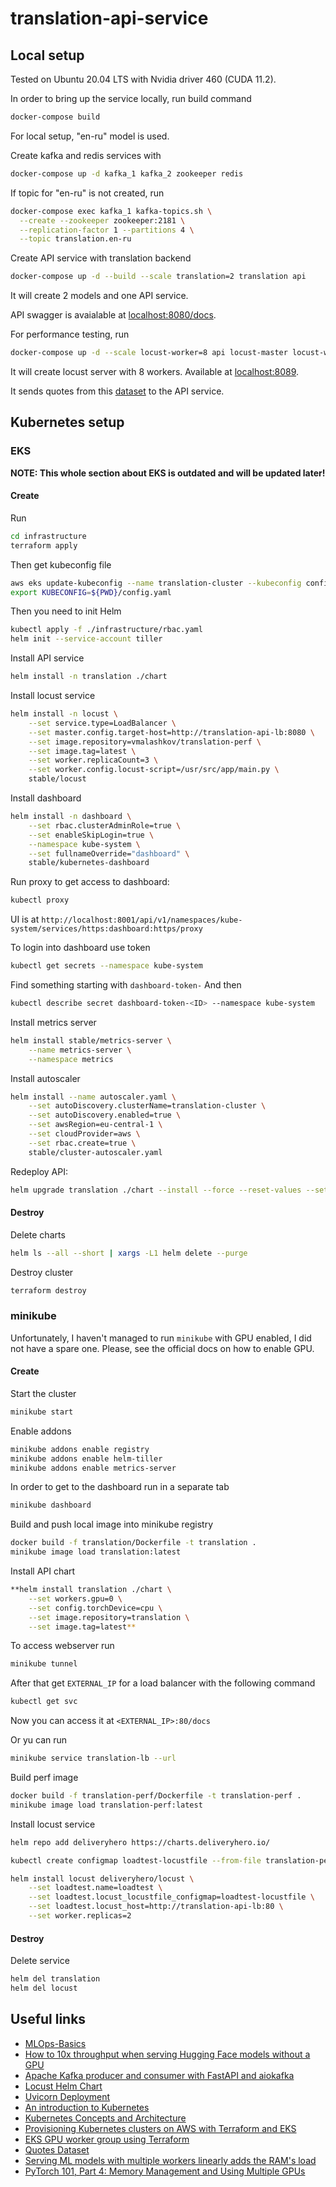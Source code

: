 # translation-api-service

## Local setup

Tested on Ubuntu 20.04 LTS with Nvidia driver 460 (CUDA 11.2).

In order to bring up the service locally, run build command
```bash
docker-compose build
```

For local setup, "en-ru" model is used.

Create kafka and redis services with
```bash
docker-compose up -d kafka_1 kafka_2 zookeeper redis
```

If topic for "en-ru" is not created, run
```bash
docker-compose exec kafka_1 kafka-topics.sh \
  --create --zookeeper zookeeper:2181 \
  --replication-factor 1 --partitions 4 \
  --topic translation.en-ru
```

Create API service with translation backend
```bash
docker-compose up -d --build --scale translation=2 translation api
```

It will create 2 models and one API service.

API swagger is avaialable at [localhost:8080/docs](localhost:8080/docs).

For performance testing, run
```bash
docker-compose up -d --scale locust-worker=8 api locust-master locust-worker
```

It will create locust server with 8 workers. Available at [localhost:8089](localhost:8089).

It sends quotes from this [dataset](https://www.kaggle.com/akmittal/quotes-dataset) to the API service.

## Kubernetes setup

### EKS

**NOTE: This whole section about EKS is outdated and will be updated later!**

#### Create

Run
```bash
cd infrastructure
terraform apply
```

Then get kubeconfig file
```bash
aws eks update-kubeconfig --name translation-cluster --kubeconfig config.yaml
export KUBECONFIG=${PWD}/config.yaml
```

Then you need to init Helm
```bash
kubectl apply -f ./infrastructure/rbac.yaml
helm init --service-account tiller
```

Install API service
```bash
helm install -n translation ./chart
```

Install locust service
```bash
helm install -n locust \
    --set service.type=LoadBalancer \
    --set master.config.target-host=http://translation-api-lb:8080 \
    --set image.repository=vmalashkov/translation-perf \
    --set image.tag=latest \
    --set worker.replicaCount=3 \
    --set worker.config.locust-script=/usr/src/app/main.py \
    stable/locust
```

Install dashboard
```bash
helm install -n dashboard \
    --set rbac.clusterAdminRole=true \
    --set enableSkipLogin=true \
    --namespace kube-system \
    --set fullnameOverride="dashboard" \
    stable/kubernetes-dashboard
```

Run proxy to get access to dashboard:
```bash
kubectl proxy
```

UI is at
`http://localhost:8001/api/v1/namespaces/kube-system/services/https:dashboard:https/proxy`

To login into dashboard use token
```bash
kubectl get secrets --namespace kube-system
```

Find something starting with `dashboard-token-`
And then
```bash
kubectl describe secret dashboard-token-<ID> --namespace kube-system
```

Install metrics server
```bash
helm install stable/metrics-server \
    --name metrics-server \
    --namespace metrics
```

Install autoscaler
```bash
helm install --name autoscaler.yaml \
    --set autoDiscovery.clusterName=translation-cluster \
    --set autoDiscovery.enabled=true \
    --set awsRegion=eu-central-1 \
    --set cloudProvider=aws \
    --set rbac.create=true \
    stable/cluster-autoscaler.yaml
```

Redeploy API:
```bash
helm upgrade translation ./chart --install --force --reset-values --set image.pullPolicy=Always
```

#### Destroy

Delete charts
```bash
helm ls --all --short | xargs -L1 helm delete --purge
```

Destroy cluster
```bash
terraform destroy
```

### minikube

Unfortunately, I haven't managed to run `minikube` with GPU enabled, I did not have a spare one. Please,
see the official docs on how to enable GPU.

#### Create

Start the cluster
```bash
minikube start
```

Enable addons
```bash
minikube addons enable registry
minikube addons enable helm-tiller
minikube addons enable metrics-server
```

In order to get to the dashboard run in a separate tab
```bash
minikube dashboard
```

Build and push local image into minikube registry
```bash
docker build -f translation/Dockerfile -t translation .
minikube image load translation:latest
```

Install API chart
```bash
**helm install translation ./chart \
    --set workers.gpu=0 \
    --set config.torchDevice=cpu \
    --set image.repository=translation \
    --set image.tag=latest**
```

To access webserver run
```bash
minikube tunnel
```

After that get `EXTERNAL_IP` for a load balancer with the following command
```bash
kubectl get svc
```

Now you can access it at `<EXTERNAL_IP>:80/docs`

Or yu can run
```bash
minikube service translation-lb --url
```


Build perf image
```bash
docker build -f translation-perf/Dockerfile -t translation-perf .
minikube image load translation-perf:latest
```

Install locust service
```bash
helm repo add deliveryhero https://charts.deliveryhero.io/

kubectl create configmap loadtest-locustfile --from-file translation-perf/main.py

helm install locust deliveryhero/locust \
    --set loadtest.name=loadtest \
    --set loadtest.locust_locustfile_configmap=loadtest-locustfile \
    --set loadtest.locust_host=http://translation-api-lb:80 \
    --set worker.replicas=2
```

#### Destroy

Delete service
```bash
helm del translation
helm del locust
```


## Useful links

* [MLOps-Basics](https://github.com/graviraja/MLOps-Basics)
* [How to 10x throughput when serving Hugging Face models without a GPU](https://www.comet.ml/site/how-to-10x-throughput-when-serving-hugging-face-models-without-a-gpu/)
* [Apache Kafka producer and consumer with FastAPI and aiokafka](https://iwpnd.pw/articles/2020-03/apache-kafka-fastapi-geostream)
* [Locust Helm Chart](https://github.com/deliveryhero/helm-charts/tree/master/stable/locust)
* [Uvicorn Deployment](https://www.uvicorn.org/deployment/)
* [An introduction to Kubernetes](https://www.jeremyjordan.me/kubernetes/amp/)
* [Kubernetes Concepts and Architecture](https://platform9.com/blog/kubernetes-enterprise-chapter-2-kubernetes-architecture-concepts/)
* [Provisioning Kubernetes clusters on AWS with Terraform and EKS](https://learnk8s.io/terraform-eks)
* [EKS GPU worker group using Terraform](https://stackoverflow.com/questions/65774363/eks-gpu-worker-group-using-terraform)
* [Quotes Dataset](https://www.kaggle.com/akmittal/quotes-dataset)
* [Serving ML models with multiple workers linearly adds the RAM's load](https://github.com/tiangolo/fastapi/issues/2425#issuecomment-734790381)
* [PyTorch 101, Part 4: Memory Management and Using Multiple GPUs](https://blog.paperspace.com/pytorch-memory-multi-gpu-debugging/)

